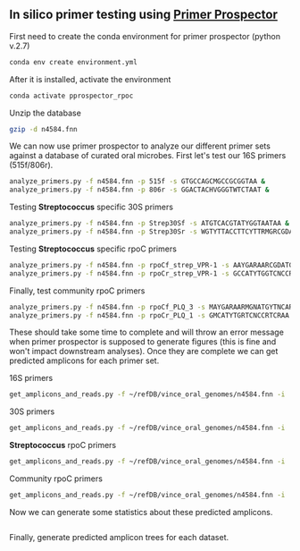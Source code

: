 ## **In silico** primer testing using [Primer Prospector](http://pprospector.sourceforge.net/)

First need to create the conda environment for primer prospector (python v.2.7)

```bash
conda env create environment.yml
```

After it is installed, activate the environment

```bash
conda activate pprospector_rpoc
```

Unzip the database

```bash
gzip -d n4584.fnn
```

We can now use primer prospector to analyze our different primer sets against a database of curated oral microbes. First let's test our 16S primers (515f/806r).

```bash
analyze_primers.py -f n4584.fnn -p 515f -s GTGCCAGCMGCCGCGGTAA &
analyze_primers.py -f n4584.fnn -p 806r -s GGACTACHVGGGTWTCTAAT &
```

Testing **Streptococcus** specific 30S primers

```bash
analyze_primers.py -f n4584.fnn -p Strep30Sf -s ATGTCACGTATYGGTAATAA &
analyze_primers.py -f n4584.fnn -p Strep30Sr -s WGTYTTACCTTCYTTRMGRCGDA &
```

Testing **Streptococcus** specific rpoC primers

```bash
analyze_primers.py -f n4584.fnn -p rpoCf_strep_VPR-1 -s AAYGARAARCGDATGYTNCARGA &
analyze_primers.py -f n4584.fnn -p rpoCr_strep_VPR-1 -s GCCATYTGGTCNCCRTCRAA &
```

Finally, test community rpoC primers

```bash
analyze_primers.py -f n4584.fnn -p rpoCf_PLQ_3 -s MAYGARAARMGNATGYTNCARGA &
analyze_primers.py -f n4584.fnn -p rpoCr_PLQ_1 -s GMCATYTGRTCNCCRTCRAA &
```

These should take some time to complete and will throw an error message when primer prospector is supposed to generate figures (this is fine and won't impact downstream analyses). Once they are complete we can get predicted amplicons for each primer set.

16S primers

```bash
get_amplicons_and_reads.py -f ~/refDB/vince_oral_genomes/n4584.fnn -i 
```

30S primers

```bash
get_amplicons_and_reads.py -f ~/refDB/vince_oral_genomes/n4584.fnn -i 
```

**Streptococcus** rpoC primers

```bash
get_amplicons_and_reads.py -f ~/refDB/vince_oral_genomes/n4584.fnn -i 
```

Community rpoC primers

```bash
get_amplicons_and_reads.py -f ~/refDB/vince_oral_genomes/n4584.fnn -i 
```

Now we can generate some statistics about these predicted amplicons.

```bash

```

Finally, generate predicted amplicon trees for each dataset.


